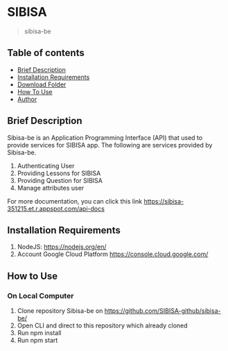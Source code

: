 # SIBISA

> sibisa-be

## Table of contents

- [Brief Description](#brief-description)
- [Installation Requirements](#installation-requirements)
- [Download Folder](#download-folder)
- [How To Use](#how-to-use)
- [Author](#author)

## Brief Description

Sibisa-be is an Application Programming Interface (API) that used to provide services for SIBISA app.
The following are services provided by Sibisa-be.

1. Authenticating User
2. Providing Lessons for SIBISA
3. Providing Question for SIBISA
4. Manage attributes user

For more documentation, you can click this link https://sibisa-351215.et.r.appspot.com/api-docs

## Installation Requirements

1. NodeJS: https://nodejs.org/en/
2. Account Google Cloud Platform https://console.cloud.google.com/

## How to Use

### On Local Computer

1. Clone repository Sibisa-be on https://github.com/SIBISA-github/sibisa-be/
2. Open CLI and direct to this repository which already cloned
3. Run npm install
4. Run npm start


